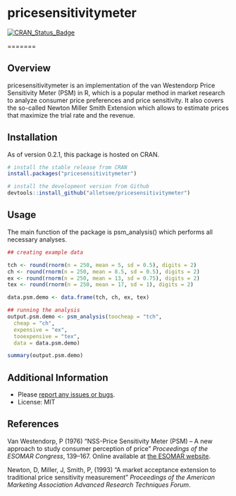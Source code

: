 <!-- README.md is generated from README.Rmd. Please edit that file -->
pricesensitivitymeter
=====================

[![CRAN\_Status\_Badge](http://www.r-pkg.org/badges/version/pricesensitivitymeter)](http://cran.r-project.org/package=pricesensitivitymeter)

=======

Overview
--------

pricesensitivitymeter is an implementation of the van Westendorp Price
Sensitivity Meter (PSM) in R, which is a popular method in market
research to analyze consumer price preferences and price sensitivity. It
also covers the so-called Newton Miller Smith Extension which allows to
estimate prices that maximize the trial rate and the revenue.

Installation
------------

As of version 0.2.1, this package is hosted on CRAN.

``` r
# install the stable release from CRAN
install.packages("pricesensitivitymeter")

# install the development version from Github
devtools::install_github("alletsee/pricesensitivitymeter")
```

Usage
-----

The main function of the package is psm\_analysis() which performs all
necessary analyses.

``` r
## creating example data

tch <- round(rnorm(n = 250, mean = 5, sd = 0.5), digits = 2)
ch <- round(rnorm(n = 250, mean = 8.5, sd = 0.5), digits = 2)
ex <- round(rnorm(n = 250, mean = 13, sd = 0.75), digits = 2)
tex <- round(rnorm(n = 250, mean = 17, sd = 1), digits = 2)

data.psm.demo <- data.frame(tch, ch, ex, tex)

## running the analysis
output.psm.demo <- psm_analysis(toocheap = "tch",
  cheap = "ch",
  expensive = "ex",
  tooexpensive = "tex",
  data = data.psm.demo)

summary(output.psm.demo)
```

Additional Information
----------------------

-   Please [report any issues or
    bugs](https://github.com/alletsee/pricesensitivitymeter/issues).
-   License: MIT

References
----------

Van Westendorp, P (1976) “NSS-Price Sensitivity Meter (PSM) – A new
approach to study consumer perception of price” *Proceedings of the
ESOMAR Congress*, 139–167. Online available at [the ESOMAR
website](https://rwconnect.esomar.org/a-new-approach-to-study-consumer-perception-of-price/).

Newton, D, Miller, J, Smith, P, (1993) “A market acceptance extension to
traditional price sensitivity measurement” *Proceedings of the American
Marketing Association Advanced Research Techniques Forum*.

